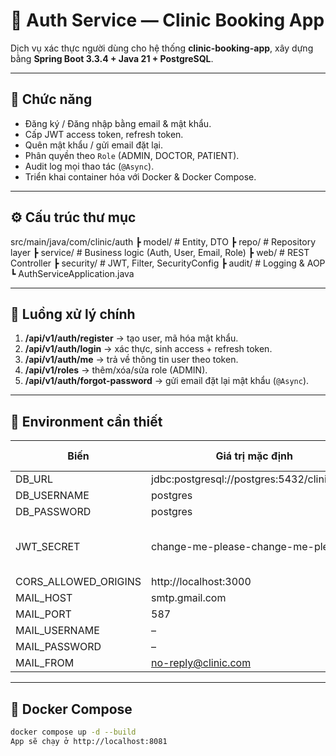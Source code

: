 # 🧩 Auth Service — Clinic Booking App

Dịch vụ xác thực người dùng cho hệ thống **clinic-booking-app**, xây dựng bằng **Spring Boot 3.3.4 + Java 21 + PostgreSQL**.

---

## 🚀 Chức năng
- Đăng ký / Đăng nhập bằng email & mật khẩu.
- Cấp JWT access token, refresh token.
- Quên mật khẩu / gửi email đặt lại.
- Phân quyền theo `Role` (ADMIN, DOCTOR, PATIENT).
- Audit log mọi thao tác (`@Async`).
- Triển khai container hóa với Docker & Docker Compose.

---

## ⚙️ Cấu trúc thư mục

src/main/java/com/clinic/auth
┣ model/ # Entity, DTO
┣ repo/ # Repository layer
┣ service/ # Business logic (Auth, User, Email, Role)
┣ web/ # REST Controller
┣ security/ # JWT, Filter, SecurityConfig
┣ audit/ # Logging & AOP
┗ AuthServiceApplication.java


---

## 🧠 Luồng xử lý chính

1. **/api/v1/auth/register** → tạo user, mã hóa mật khẩu.
2. **/api/v1/auth/login** → xác thực, sinh access + refresh token.
3. **/api/v1/auth/me** → trả về thông tin user theo token.
4. **/api/v1/roles** → thêm/xóa/sửa role (ADMIN).
5. **/api/v1/auth/forgot-password** → gửi email đặt lại mật khẩu (`@Async`).

---

## 🧩 Environment cần thiết

| Biến | Giá trị mặc định | Ghi chú |
|------|------------------|--------|
| DB_URL | jdbc:postgresql://postgres:5432/clinic_auth | |
| DB_USERNAME | postgres | |
| DB_PASSWORD | postgres | |
| JWT_SECRET | change-me-please-change-me-please | ≥ 32 ký tự |
| CORS_ALLOWED_ORIGINS | http://localhost:3000 | |
| MAIL_HOST | smtp.gmail.com | |
| MAIL_PORT | 587 | |
| MAIL_USERNAME | – | |
| MAIL_PASSWORD | – | |
| MAIL_FROM | no-reply@clinic.com | |

---

## 🐳 Docker Compose
```bash
docker compose up -d --build
App sẽ chạy ở http://localhost:8081